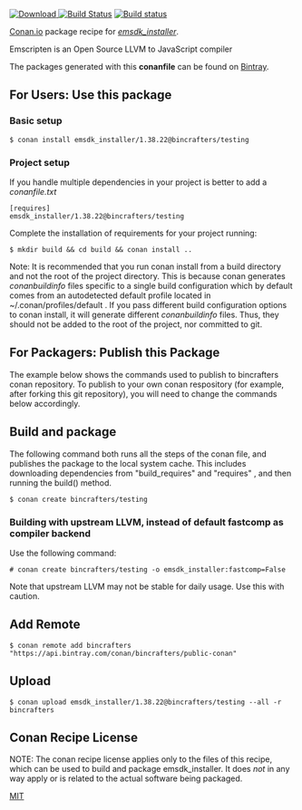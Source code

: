 [![Download](https://api.bintray.com/packages/bincrafters/public-conan/emsdk_installer%3Abincrafters/images/download.svg) ](https://bintray.com/bincrafters/public-conan/emsdk_installer%3Abincrafters/_latestVersion)
[![Build Status](https://travis-ci.com/bincrafters/conan-emsdk_installer.svg?branch=stable%2F1.38.22)](https://travis-ci.com/bincrafters/conan-emsdk_installer)
[![Build status](https://ci.appveyor.com/api/projects/status/github/bincrafters/conan-emsdk_installer?branch=stable%2F1.38.22&svg=true)](https://ci.appveyor.com/project/bincrafters/conan-emsdk-installer)

[Conan.io](https://conan.io) package recipe for [*emsdk_installer*](https://github.com/kripken/emscripten).

Emscripten is an Open Source LLVM to JavaScript compiler

The packages generated with this **conanfile** can be found on [Bintray](https://bintray.com/bincrafters/public-conan/emsdk_installer%3Abincrafters).

## For Users: Use this package

### Basic setup

    $ conan install emsdk_installer/1.38.22@bincrafters/testing

### Project setup

If you handle multiple dependencies in your project is better to add a *conanfile.txt*

    [requires]
    emsdk_installer/1.38.22@bincrafters/testing


Complete the installation of requirements for your project running:

    $ mkdir build && cd build && conan install ..

Note: It is recommended that you run conan install from a build directory and not the root of the project directory.  This is because conan generates *conanbuildinfo* files specific to a single build configuration which by default comes from an autodetected default profile located in ~/.conan/profiles/default .  If you pass different build configuration options to conan install, it will generate different *conanbuildinfo* files.  Thus, they should not be added to the root of the project, nor committed to git.

## For Packagers: Publish this Package

The example below shows the commands used to publish to bincrafters conan repository. To publish to your own conan respository (for example, after forking this git repository), you will need to change the commands below accordingly.

## Build and package

The following command both runs all the steps of the conan file, and publishes the package to the local system cache.  This includes downloading dependencies from "build_requires" and "requires" , and then running the build() method.

    $ conan create bincrafters/testing

### Building with upstream LLVM, instead of default fastcomp as compiler backend

Use the following command:

    # conan create bincrafters/testing -o emsdk_installer:fastcomp=False

Note that upstream LLVM may not be stable for daily usage. Use this with caution.


## Add Remote

    $ conan remote add bincrafters "https://api.bintray.com/conan/bincrafters/public-conan"

## Upload

    $ conan upload emsdk_installer/1.38.22@bincrafters/testing --all -r bincrafters


## Conan Recipe License

NOTE: The conan recipe license applies only to the files of this recipe, which can be used to build and package emsdk_installer.
It does *not* in any way apply or is related to the actual software being packaged.

[MIT](git@github.com:bincrafters/conan-emsdk_installer.git/blob/master/LICENSE.md)

